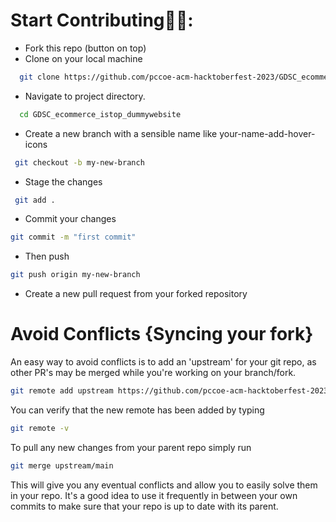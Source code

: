 
# Start Contributing🤩🤗:
- Fork this repo (button on top)
- Clone on your local machine

```bash
  git clone https://github.com/pccoe-acm-hacktoberfest-2023/GDSC_ecommerce_istop_dummywebsite.git
```
- Navigate to project directory.
```bash
  cd GDSC_ecommerce_istop_dummywebsite
```
- Create a new branch with a sensible name like your-name-add-hover-icons
```bash
 git checkout -b my-new-branch
```
- Stage the changes
```bash
 git add .
```
- Commit your changes
```bash 
git commit -m "first commit"
```
- Then push
```bash 
git push origin my-new-branch
```

- Create a new pull request from your forked repository

# Avoid Conflicts {Syncing your fork}
An easy way to avoid conflicts is to add an 'upstream' for your git repo, as other PR's may be merged while you're working on your branch/fork.
```bash 
git remote add upstream https://github.com/pccoe-acm-hacktoberfest-2023/GDSC_ecommerce_istop_dummywebsite.git
```
You can verify that the new remote has been added by typing
```bash
git remote -v
```
To pull any new changes from your parent repo simply run
```bash
git merge upstream/main
```
This will give you any eventual conflicts and allow you to easily solve them in your repo. It's a good idea to use it frequently in between your own commits to make sure that your repo is up to date with its parent.
